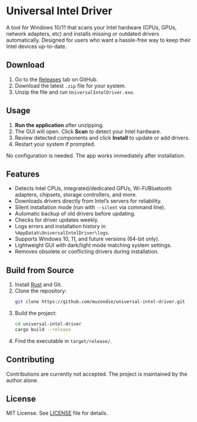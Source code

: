 # Universal Intel Driver  
A tool for Windows 10/11 that scans your Intel hardware (CPUs, GPUs, network adapters, etc) and installs missing or outdated drivers automatically. Designed for users who want a hassle-free way to keep their Intel devices up-to-date.  

## Download  
1. Go to the [Releases](https://github.com/muzondie/universal-intel-driver/releases) tab on GitHub.  
2. Download the latest `.zip` file for your system.  
3. Unzip the file and run `UniversalIntelDriver.exe`.  

## Usage  
1. **Run the application** after unzipping.  
2. The GUI will open. Click **Scan** to detect your Intel hardware.  
3. Review detected components and click **Install** to update or add drivers.  
4. Restart your system if prompted.  

No configuration is needed. The app works immediately after installation.  

## Features  
- Detects Intel CPUs, integrated/dedicated GPUs, Wi-Fi/Bluetooth adapters, chipsets, storage controllers, and more.  
- Downloads drivers directly from Intel’s servers for reliability.  
- Silent installation mode (run with `--silent` via command line).  
- Automatic backup of old drivers before updating.  
- Checks for driver updates weekly.  
- Logs errors and installation history in `%AppData%\UniversalIntelDriver\logs`.  
- Supports Windows 10, 11, and future versions (64-bit only).  
- Lightweight GUI with dark/light mode matching system settings.  
- Removes obsolete or conflicting drivers during installation.  

## Build from Source  
1. Install [Rust](https://www.rust-lang.org/tools/install) and Git.  
2. Clone the repository:  
   ```bash  
   git clone https://github.com/muzondie/universal-intel-driver.git  
   ```  
3. Build the project:  
   ```bash  
   cd universal-intel-driver  
   cargo build --release  
   ```  
4. Find the executable in `target/release/`.  

## Contributing  
Contributions are currently not accepted. The project is maintained by the author alone.  

## License  
MIT License. See [LICENSE](LICENSE) file for details.